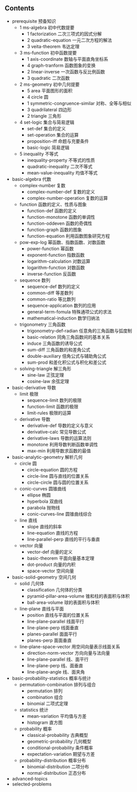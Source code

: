 ## Contents

- prerequisite 预备知识
    - 1 ms-algebra 初中代数提要
        - 1 factorization 二次三项式的因式分解
        - 2 quadratic-equation 一元二次方程的解法
        - 3 veita-theorem 韦达定理
    - 3 ms-function 初中函数提要
        - 1 axis-coordinate 数轴与平面直角坐标系
        - 4 graph-tranform 函数图象的变换
        - 2 linear-inverse 一次函数与反比例函数
        - 3 quadratic 二次函数
    - 2 ms-geometry 初中几何提要
        - 5 area 平面图形的面积
        - 4 circle 圆
        - 1 symmetric-congruence-similar 对称、全等与相似
        - 3 quadrilateral 四边形
        - 2 triangle 三角形
    - 4 set-logic 集合与简易逻辑
        - set-def 集合的定义
        - set-operation 集合的运算
        - proposition-iff 命题与充要条件
        - basic-logic 简易逻辑
    - 5 inequality 不等式
        - inequality-property 不等式的性质
        - quadratic-inequality 二次不等式
        - mean-value-inequality 均值不等式
- basic-algebra 代数
    - complex-number 复数
        - complex-number-def 复数的定义
        - complex-number-operation 复数的运算
    - function 函数的定义、性质与图象
        - function-def 函数的定义
        - function-monotone 函数的单调性
        - function-oddeven 函数的奇偶性
        - function-graph 函数的图象
        - function-equation 利用函数图象研究方程
    - pow-exp-log 幂函数、指数函数、对数函数
        - power-function 幂函数
        - exponent-function 指数函数
        - logarithm-calculation 对数运算
        - logarithm-function 对数函数
        - inverse-function 反函数
    - sequence 数列
        - sequence-def 数列的定义
        - common-diff 等差数列
        - common-ratio 等比数列
        - sequence-application 数列的应用
        - general-term-fomula 特殊通项公式的求法
        - mathematical-induction 数学归纳法
    - trigonometry 三角函数
        - trigonometry-def-radian 任意角的三角函数与弧度制
        - basic-relation 同角三角函数间的基本关系
        - induce 三角函数的诱导公式
        - sum-diff 三角函数的和差角公式
        - double-auxiliary 倍角公式与辅助角公式
        - sum-prod 和差化积公式与积化和差公式
    - solving-triangle 解三角形
        - sine-law 正弦定理
        - cosine-law 余弦定理
- basic-derivative 导数
    - limit 极限
        - sequence-limit 数列的极限
        - function-limit 函数的极限
        - limit-rules 极限的运算
    - derivative 导数
        - derivative-def 导数的定义与意义
        - derivative-calc 常见导数公式
        - derivative-laws 导数的运算法则
        - monotone 利用导数判断函数单调性
        - max-min 利用导数求函数的最值
- basic-analytic-geometry 解析几何
    - circle 圆
        - circle-equation 圆的方程
        - circle-line 圆与直线的位置关系
        - circle-circle 圆与圆的位置关系
    - conic-curves 圆锥曲线
        - ellipse 椭圆
        - hyperbola 双曲线
        - parabola 抛物线
        - conic-curves-line 圆锥曲线综合
    - line 直线
        - slope 直线的斜率
        - line-equation 直线的方程
        - line-parallel-perp 直线的平行与垂直
    - vector 向量
        - vector-def 向量的定义
        - basic-theorem 平面向量基本定理
        - dot-product 向量的内积
        - space-vector 空间向量
- basic-solid-geometry 空间几何
    - solid 几何体
        - classification 几何体的分类
        - pyramid-pillar-area-volume 锥和柱的表面积与体积
        - ball-area-volume 球的表面积与体积
    - line-plane 直线与平面
        - position 直线与平面的位置关系
        - line-plane-parallel 线面平行
        - line-plane-perp 线面垂直
        - planes-parallel 面面平行
        - planes-perp 面面垂直
    - line-plane-space-vector 用空间向量表示线面关系
        - direction-norm-vector 方向向量与法向量
        - line-plane-parallel 线、面平行
        - line-plane-perp 线、面垂直
        - line-plane-angle 线、面夹角
- basic-probability-statistics 概率与统计
    - permutation-combination 排列与组合
        - permutation 排列
        - combination 组合
        - binomial 二项式定理
    - statistics 统计
        - mean-variation 平均值与方差
        - histogram 直方图
    - probability 概率
        - classical-probability 古典概型
        - geometric-probability 几何概型
        - conditional-probability 条件概率
        - expectation-variation 期望与方差
    - probability-distribution  概率分布
        - binomial-distribution 二项分布
        - normal-distribution 正态分布
- advanced-topics
- selected-problems